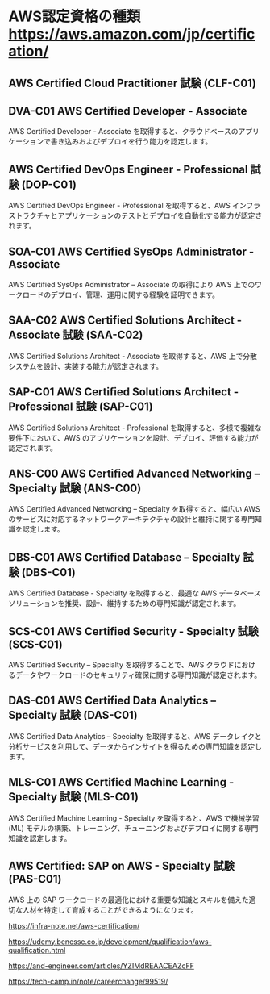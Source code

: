 # AWS認定資格の種類  https://aws.amazon.com/jp/certification/

## AWS Certified Cloud Practitioner 試験 (CLF-C01) 

## DVA-C01 AWS Certified Developer - Associate 
AWS Certified Developer - Associate を取得すると、クラウドベースのアプリケーションで書き込みおよびデプロイを行う能力を認定します。

## AWS Certified DevOps Engineer - Professional 試験 (DOP-C01) 
AWS Certified DevOps Engineer - Professional を取得すると、AWS インフラストラクチャとアプリケーションのテストとデプロイを自動化する能力が認定されます。

## SOA-C01 AWS Certified SysOps Administrator - Associate 
AWS Certified SysOps Administrator – Associate の取得により
AWS 上でのワークロードのデプロイ、管理、運用に関する経験を証明できます。

## SAA-C02 AWS Certified Solutions Architect - Associate 試験 (SAA-C02)
AWS Certified Solutions Architect - Associate を取得すると、AWS 上で分散システムを設計、実装する能力が認定されます。

## SAP-C01 AWS Certified Solutions Architect - Professional 試験 (SAP-C01)
AWS Certified Solutions Architect - Professional を取得すると、多様で複雑な要件下において、AWS のアプリケーションを設計、デプロイ、評価する能力が認定されます。

## ANS-C00 AWS Certified Advanced Networking – Specialty 試験 (ANS-C00)
AWS Certified Advanced Networking – Specialty を取得すると、幅広い AWS のサービスに対応するネットワークアーキテクチャの設計と維持に関する専門知識を認定します。

## DBS-C01 AWS Certified Database – Specialty 試験 (DBS-C01) 
AWS Certified Database - Specialty を取得すると、最適な AWS データベースソリューションを推奨、設計、維持するための専門知識が認定されます。

## SCS-C01 AWS Certified Security - Specialty 試験 (SCS-C01)
AWS Certified Security – Specialty を取得することで、AWS クラウドにおけるデータやワークロードのセキュリティ確保に関する専門知識が認定されます。

## DAS-C01 AWS Certified Data Analytics – Specialty 試験 (DAS-C01) 
AWS Certified Data Analytics – Specialty を取得すると、AWS データレイクと分析サービスを利用して、データからインサイトを得るための専門知識を認定します。

## MLS-C01 AWS Certified Machine Learning - Specialty 試験 (MLS-C01) 
AWS Certified Machine Learning - Specialty を取得すると、AWS で機械学習 (ML) モデルの構築、トレーニング、チューニングおよびデプロイに関する専門知識を認定します。

## AWS Certified: SAP on AWS - Specialty 試験 (PAS-C01) 
AWS 上の SAP ワークロードの最適化における重要な知識とスキルを備えた適切な人材を特定して育成することができるようになります。

https://infra-note.net/aws-certification/

https://udemy.benesse.co.jp/development/qualification/aws-qualification.html

https://and-engineer.com/articles/YZIMdREAACEAZcFF

https://tech-camp.in/note/careerchange/99519/

